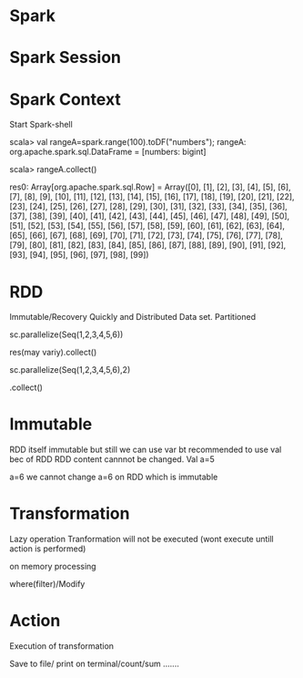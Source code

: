 # Spark 


# Spark Session
# Spark Context 

Start Spark-shell

scala> val rangeA=spark.range(100).toDF("numbers");
rangeA: org.apache.spark.sql.DataFrame = [numbers: bigint]

scala> rangeA.collect()

res0: Array[org.apache.spark.sql.Row] = Array([0], [1], [2], [3], [4], [5], [6], [7], [8], [9], [10], [11], [12], [13], [14], [15], [16], [17], [18], [19], [20], [21], [22], [23], [24], [25], [26], [27], [28], [29], [30], [31], [32], [33], [34], [35], [36], [37], [38], [39], [40], [41], [42], [43], [44], [45], [46], [47], [48], [49], [50], [51], [52], [53], [54], [55], [56], [57], [58], [59], [60], [61], [62], [63], [64], [65], [66], [67], [68], [69], [70], [71], [72], [73], [74], [75], [76], [77], [78], [79], [80], [81], [82], [83], [84], [85], [86], [87], [88], [89], [90], [91], [92], [93], [94], [95], [96], [97], [98], [99])



# RDD
Immutable/Recovery Quickly and Distributed Data set. Partitioned

sc.parallelize(Seq(1,2,3,4,5,6))

res(may variy).collect()

sc.parallelize(Seq(1,2,3,4,5,6),2)

.collect()

# Immutable
RDD itself immutable but still we can use var bt recommended to use val bec of RDD
RDD content cannnot be changed.
Val a=5

a=6    we cannot change a=6 on RDD which is immutable


# Transformation

Lazy operation Tranformation will not be executed (wont execute untill action is performed)

on memory processing 

where(filter)/Modify 


# Action

Execution of transformation

Save to file/ print on terminal/count/sum .......
